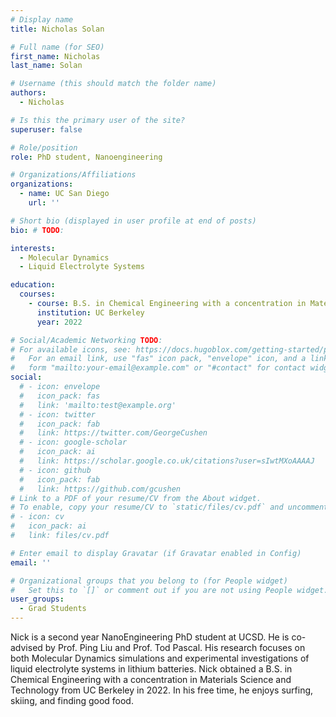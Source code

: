 ```yaml
---
# Display name
title: Nicholas Solan

# Full name (for SEO)
first_name: Nicholas
last_name: Solan

# Username (this should match the folder name)
authors:
  - Nicholas

# Is this the primary user of the site?
superuser: false

# Role/position
role: PhD student, Nanoengineering

# Organizations/Affiliations
organizations:
  - name: UC San Diego
    url: ''

# Short bio (displayed in user profile at end of posts)
bio: # TODO:

interests:
  - Molecular Dynamics
  - Liquid Electrolyte Systems

education:
  courses:
    - course: B.S. in Chemical Engineering with a concentration in Materials Science and Technology 
      institution: UC Berkeley
      year: 2022

# Social/Academic Networking TODO:
# For available icons, see: https://docs.hugoblox.com/getting-started/page-builder/#icons
#   For an email link, use "fas" icon pack, "envelope" icon, and a link in the
#   form "mailto:your-email@example.com" or "#contact" for contact widget.
social:
  # - icon: envelope
  #   icon_pack: fas
  #   link: 'mailto:test@example.org'
  # - icon: twitter
  #   icon_pack: fab
  #   link: https://twitter.com/GeorgeCushen
  # - icon: google-scholar
  #   icon_pack: ai
  #   link: https://scholar.google.co.uk/citations?user=sIwtMXoAAAAJ
  # - icon: github
  #   icon_pack: fab
  #   link: https://github.com/gcushen
# Link to a PDF of your resume/CV from the About widget.
# To enable, copy your resume/CV to `static/files/cv.pdf` and uncomment the lines below.
# - icon: cv
#   icon_pack: ai
#   link: files/cv.pdf

# Enter email to display Gravatar (if Gravatar enabled in Config)
email: ''

# Organizational groups that you belong to (for People widget)
#   Set this to `[]` or comment out if you are not using People widget.
user_groups:
  - Grad Students
---
```


Nick is a second year NanoEngineering PhD student at UCSD. He is co-advised by Prof. Ping Liu and Prof. Tod Pascal. His research focuses on both Molecular Dynamics simulations and experimental investigations of liquid electrolyte systems in lithium batteries. Nick obtained a B.S. in Chemical Engineering with a concentration in Materials Science and Technology from UC Berkeley in 2022. In his free time, he enjoys surfing, skiing, and finding good food.